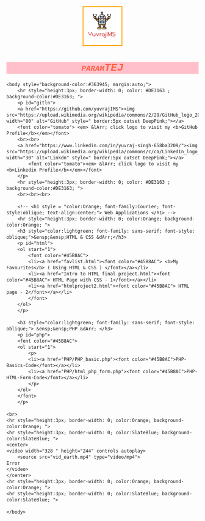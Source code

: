 <html lang="en">
	<head>
		<meta charset="utf-8">
		<meta name="viewport" content="width=device-width, initial-scale=1">
		<title>yuvrajIMS</title>
		<center>
		<img src="imgs/yuvimslogo.png" alt="yuvlogo" class="marginauto" style=" width:100px;height:100px; border:2px solid orange;" >
		</center>
		<h1 style="color:tomato; background-color:pink; font-family: Courier; font-style: oblique; font-variant: small-caps; text-align: center;">paramTEJ</h1>
	</head>
	

	<body style="background-color:#363945; margin:auto;">		
		<hr style="height:3px; border-width: 0; color: #DE3163 ; background-color:#DE3163; ">
		<p id="gitln">
		<a href="https://github.com/yuvrajIMS"><img src="https://upload.wikimedia.org/wikipedia/commons/2/29/GitHub_logo_2013.svg" width="80" alt="GitHub" style=" border:5px outset DeepPink;"></a>
		<font color="tomato"> <em> &lArr; click logo to visit my <b>GitHub Profile</b></em></font>
		<br><br>
		<a href="https://www.linkedin.com/in/yuvraj-singh-658ba3209/"><img src="https://upload.wikimedia.org/wikipedia/commons/c/ca/LinkedIn_logo_initials.png" width="30" alt="Linkdn" style=" border:5px outset DeepPink;"></a>
			<font color="tomato"><em> &lArr; click logo to visit my <b>Linkedin Profile</b></em></font>
		</p>
		<hr style="height:3px; border-width: 0; color: #DE3163 ; background-color:#DE3163; ">
		<br><br><br>
					
		<!-- <h1 style = "color:Orange; font-family:Courier; font-style:oblique; text-align:center;"> Web Applications </h1> -->
		<hr style="height:3px; border-width: 0; color:Orange; background-color:Orange; ">
		<h3 style="color:lightgreen; font-family: sans-serif; font-style: oblique;">&ensp;&ensp;HTML & CSS &dArr;</h3>
		<p id="html">
		<ol start="1">
			<font color="#45B8AC">
			<li><a href="favlist.html"><font color="#45B8AC"> <b>My Favourites</b> ( Using HTML & CSS ) </font></a></li>
			<li><a href="Intro to HTML final project.html"><font color="#45B8AC"> HTML Page with CSS - 1</font></a></li>
			<li><a href="htmlproject2.html"><font color="#45B8AC"> HTML page - 2</font></a></li>
			</font>
		</ol>
		</p>
		
		<h3 style="color:lightgreen; font-family: sans-serif; font-style: oblique;"> &ensp;&ensp;PHP &dArr; </h3>
		<p id="php">	
		<font color="#45B8AC">
		<ol start="1">
			<p>
			<li><a href="PHP/PHP_basic.php"><font color="#45B8AC">PHP-Basics-Code</font></a></li>
			<li><a href="PHP/html_php_form.php"><font color="#45B8AC">PHP-HTML-Form-Code</font></a></li>
			</p>
		</ol>
		</font>
		</p>		
				
	<br>
	<hr style="height:3px; border-width: 0; color:Orange; background-color:Orange; ">
	<hr style="height:3px; border-width: 0; color:SlateBlue; background-color:SlateBlue; ">
	<center>
	<video width="328 " height="244" controls autoplay>
		<source src="vid_earth.mp4" type="video/mp4">
	Error
	</video>
	</center>
	<hr style="height:3px; border-width: 0; color:Orange; background-color:Orange; ">
	<hr style="height:3px; border-width: 0; color:SlateBlue; background-color:SlateBlue; ">
		
	</body>
</html>
